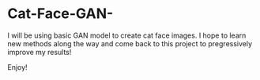# Cat-Face-GAN-

I will be using basic GAN model to create cat face images. I hope to learn new methods along the way and come back to this project to pregressively improve my results!

Enjoy!
